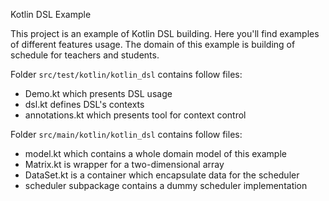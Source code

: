 Kotlin DSL Example

This project is an example of Kotlin DSL building. Here you'll find examples of different features usage.
The domain of this example is building of schedule for teachers and students.

Folder `src/test/kotlin/kotlin_dsl` contains follow files:

- Demo.kt which presents DSL usage
- dsl.kt defines DSL's contexts
- annotations.kt which presents tool for context control

Folder `src/main/kotlin/kotlin_dsl` contains follow files:

- model.kt which contains a whole domain model of this example
- Matrix.kt is wrapper for a two-dimensional array
- DataSet.kt is a container which encapsulate data for the scheduler
- scheduler subpackage contains a dummy scheduler implementation